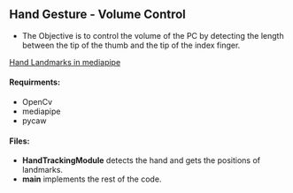## Hand Gesture - Volume Control
- The Objective is to control the volume of the PC by detecting the length between the tip of the thumb and the tip of the index finger.

[Hand Landmarks in mediapipe](https://github.com/Khaled-Abdlhamid/hand_gesture_volume_control/blob/master/Hand_landmarks.png)

#### Requirments:
- OpenCv
- mediapipe
- pycaw


#### Files:
- **HandTrackingModule** detects the hand and gets the positions of landmarks.
- **main** implements the rest of the code.
